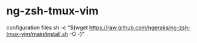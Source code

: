 # ng-zsh-tmux-vim
configuration files
sh -c "$(wget https://raw.github.com/ngeraks/ng-zsh-tmux-vim/main/install.sh -O -)"
